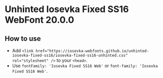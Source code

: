 # Unhinted Iosevka Fixed SS16 WebFont 20.0.0

## How to use

- Add `<link href="https://iosevka-webfonts.github.io/unhinted-iosevka-fixed-ss16/iosevka-fixed-ss16-unhinted.css" rel="stylesheet" />` to your `<head>`.
- Use `fontFamily: 'Iosevka Fixed SS16 Web'` or `font-family: 'Iosevka Fixed SS16 Web'`.
